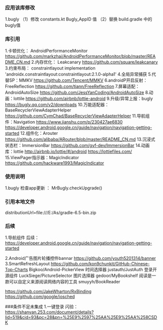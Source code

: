 ### 应用该库修改
1.bugly   （1）修改 constants.kt   Bugly_AppID 值   （2）替换  build.gradle  中的bugly值

### 库引用
1.卡顿优化： AndroidPerformanceMonitor
https://github.com/markzhai/AndroidPerformanceMonitor/blob/master/README_CN.md
2.内存优化： Leakcanary
https://github.com/square/leakcanary
3.约束布局： constraintlayout
implementation 'androidx.constraintlayout:constraintlayout:2.1.0-alpha1'
4.全局异常捕获
5.代替SP：MMKV
https://github.com/Tencent/MMKV
6.androidP开启反射：FreeReflection
https://github.com/tiann/FreeReflection
7.屏幕适配：AndroidAutoSize
https://github.com/JessYanCoding/AndroidAutoSize
8.动画：lottile
https://github.com/airbnb/lottie-android
9.升级/异常上报：bugly
https://bugly.qq.com/v2/downloads
10.万能适配器：BaseRecyclerViewAdapterHelper
https://github.com/CymChad/BaseRecyclerViewAdapterHelper
11.导航组件：Navigation
https://www.jianshu.com/p/230427ae6830
https://developer.android.google.cn/guide/navigation/navigation-getting-started
12.组件化：Arouter
https://github.com/alibaba/ARouter/blob/master/README_CN.md
13.沉浸式状态栏：ImmersionBar
https://github.com/gyf-dev/ImmersionBar
14.动画库：lottie
http://airbnb.io/lottie/#/android
https://lottiefiles.com/
15.ViewPager指示器：MagicIndicator
https://github.com/hackware1993/MagicIndicator


### 使用说明
1.bugly 检查app更新 ： MrBugly.checkUpgrade()

### 引用本地文件
distributionUrl=file\:///E:/As/gradle-6.5-bin.zip


### 后续

1.导航组件
后续：https://developer.android.google.cn/guide/navigation/navigation-getting-started

2.Android广告图片轮播控件bannar   https://github.com/youth5201314/banner
3.SmartRefreshLayout   https://github.com/kon9chunkit/GitHub-Chinese-Top-Charts
Bigkoo/Android-PickerView  时间选择器
justauth/JustAuth  登录开源组件
LuckSiege/PictureSelector 图片选择器
gedoor/MyBookshelf 阅读是一款可以自定义来源阅读网络内容的工具  smuyyh/BookReader


https://github.com/JakeWharton/RxBinding
https://github.com/google/iosched

###条件不足未集成
1.一键登录 闪验：
https://shanyan.253.com/document/details?lid=519&cid=93&pc=28&pn=%25E9%2597%25AA%25E9%25AA%258CSDK

